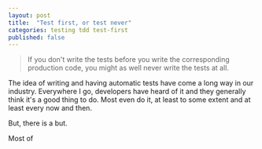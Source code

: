 ```yaml
---
layout: post
title:  "Test first, or test never"
categories: testing tdd test-first
published: false
---
```

> If you don't write the tests before you write the corresponding production code, you might as well never write the tests at all.

The idea of writing and having automatic tests have come a long way in our industry. Everywhere I go, developers have heard of it and they generally think it's a good thing to do. Most even do it, at least to some extent and at least every now and then.

But, there is a but.

Most of
